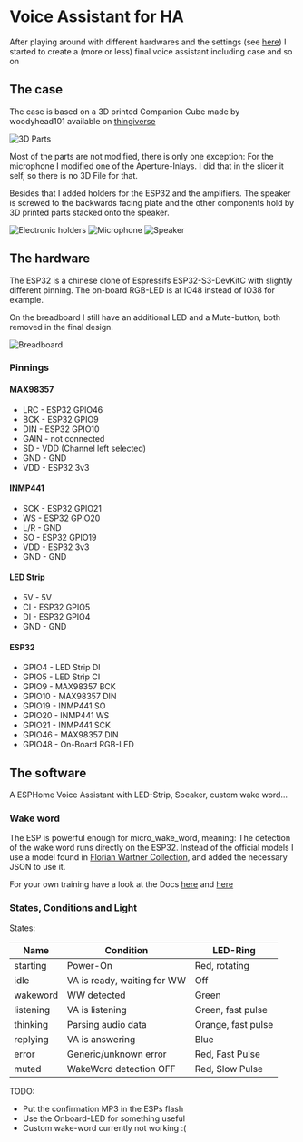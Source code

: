 # Voice Assistant for HA

After playing around with different hardwares and the settings (see [here](https://github.com/FlorianBr/ESPHome.Assist)) I started to create a (more or less) final voice assistant including case and so on

## The case

The case is based on a 3D printed Companion Cube made by woodyhead101 available on [thingiverse](https://www.thingiverse.com/thing:6468441)

![3D Parts](3dprinting.jpg)

Most of the parts are not modified, there is only one exception: For the microphone I modified one of the Aperture-Inlays. I did that in the slicer it self, so there is no 3D File for that.

Besides that I added holders for the ESP32 and the amplifiers. The speaker is screwed to the backwards facing plate and the other components hold by 3D printed parts stacked onto the speaker.

![Electronic holders](holders.jpg)
![Microphone](mic.jpg)
![Speaker](speaker.jpg)

## The hardware

The ESP32 is a chinese clone of Espressifs ESP32-S3-DevKitC with slightly different pinning. The on-board RGB-LED is at IO48 instead of IO38 for example.

On the breadboard I still have an additional LED and a Mute-button, both removed in the final design.

![Breadboard](breadboard.jpg)

### Pinnings

#### MAX98357

- LRC  - ESP32 GPIO46
- BCK  - ESP32 GPIO9
- DIN  - ESP32 GPIO10
- GAIN - not connected
- SD   - VDD (Channel left selected)
- GND  - GND
- VDD  - ESP32 3v3

#### INMP441

- SCK - ESP32 GPIO21
- WS  - ESP32 GPIO20
- L/R - GND
- SO  - ESP32 GPIO19
- VDD - ESP32 3v3
- GND - GND

#### LED Strip

- 5V  - 5V
- CI  - ESP32 GPIO5
- DI  - ESP32 GPIO4
- GND - GND

#### ESP32

- GPIO4  - LED Strip DI
- GPIO5  - LED Strip CI
- GPIO9  - MAX98357 BCK
- GPIO10 - MAX98357 DIN
- GPIO19 - INMP441 SO
- GPIO20 - INMP441 WS
- GPIO21 - INMP441 SCK
- GPIO46 - MAX98357 DIN
- GPIO48 - On-Board RGB-LED

## The software

A ESPHome Voice Assistant with LED-Strip, Speaker, custom wake word...

### Wake word

The ESP is powerful enough for micro_wake_word, meaning: The detection of the wake word runs directly on the ESP32. Instead of the official models I use a model found in [Florian Wartner Collection](https://github.com/fwartner/home-assistant-wakewords-collection), and added the necessary JSON to use it.

For your own training have a look at the Docs [here](https://github.com/kahrendt/microWakeWord) and [here](https://github.com/dscripka/openWakeWord)

### States, Conditions and Light

States:

| Name      | Condition                   | LED-Ring           |
|-----------|-----------------------------|--------------------|
| starting  | Power-On                    | Red, rotating      |
| idle      | VA is ready, waiting for WW | Off                |
| wakeword  | WW detected                 | Green              |
| listening | VA is listening             | Green, fast pulse  |
| thinking  | Parsing audio data          | Orange, fast pulse |
| replying  | VA is answering             | Blue               |
| error     | Generic/unknown error       | Red, Fast Pulse |
| muted     | WakeWord detection OFF      | Red, Slow Pulse |

TODO:

- Put the confirmation MP3 in the ESPs flash
- Use the Onboard-LED for something useful
- Custom wake-word currently not working :(
